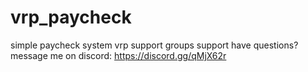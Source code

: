 # vrp_paycheck
simple paycheck system  vrp support groups support  have questions? message me on discord: https://discord.gg/qMjX62r
